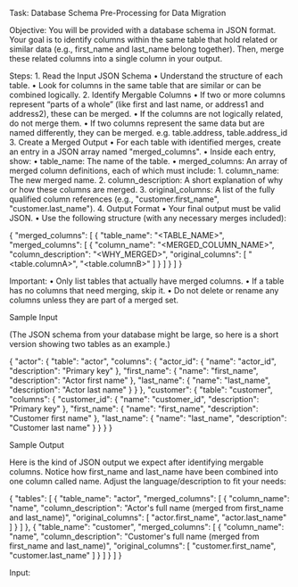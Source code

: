 Task: Database Schema Pre-Processing for Data Migration

Objective:
You will be provided with a database schema in JSON format. Your goal is to identify columns within the same table that hold related or similar data (e.g., first_name and last_name belong together). Then, merge these related columns into a single column in your output.

Steps:
	1.	Read the Input JSON Schema
	•	Understand the structure of each table.
	•	Look for columns in the same table that are similar or can be combined logically.
	2.	Identify Mergable Columns
	•	If two or more columns represent “parts of a whole” (like first and last name, or address1 and address2), these can be merged.
	•	If the columns are not logically related, do not merge them.
    •	If two columns represent the same data but are named differently, they can be merged. e.g. table.address, table.address_id
	3.	Create a Merged Output
	•	For each table with identified merges, create an entry in a JSON array named "merged_columns".
	•	Inside each entry, show:
	•	table_name: The name of the table.
	•	merged_columns: An array of merged column definitions, each of which must include:
	1.	column_name: The new merged name.
	2.	column_description: A short explanation of why or how these columns are merged.
	3.	original_columns: A list of the fully qualified column references (e.g., "customer.first_name", "customer.last_name").
	4.	Output Format
	•	Your final output must be valid JSON.
	•	Use the following structure (with any necessary merges included):

{
  "merged_columns": [
    {
      "table_name": "<TABLE_NAME>",
      "merged_columns": [
        {
          "column_name": "<MERGED_COLUMN_NAME>",
          "column_description": "<WHY_MERGED>",
          "original_columns": [
            "<table.columnA>",
            "<table.columnB>"
          ]
        }
      ]
    }
  ]
}



Important:
	•	Only list tables that actually have merged columns.
	•	If a table has no columns that need merging, skip it.
	•	Do not delete or rename any columns unless they are part of a merged set.

Sample Input

(The JSON schema from your database might be large, so here is a short version showing two tables as an example.)

{
  "actor": {
    "table": "actor",
    "columns": {
      "actor_id": {
        "name": "actor_id",
        "description": "Primary key"
      },
      "first_name": {
        "name": "first_name",
        "description": "Actor first name"
      },
      "last_name": {
        "name": "last_name",
        "description": "Actor last name"
      }
    }
  },
  "customer": {
    "table": "customer",
    "columns": {
      "customer_id": {
        "name": "customer_id",
        "description": "Primary key"
      },
      "first_name": {
        "name": "first_name",
        "description": "Customer first name"
      },
      "last_name": {
        "name": "last_name",
        "description": "Customer last name"
      }
    }
  }
}

Sample Output

Here is the kind of JSON output we expect after identifying mergable columns. Notice how first_name and last_name have been combined into one column called name. Adjust the language/description to fit your needs:

{
  "tables": [
    {
      "table_name": "actor",
      "merged_columns": [
        {
          "column_name": "name",
          "column_description": "Actor's full name (merged from first_name and last_name)",
          "original_columns": [
            "actor.first_name",
            "actor.last_name"
          ]
        }
      ]
    },
    {
      "table_name": "customer",
      "merged_columns": [
        {
          "column_name": "name",
          "column_description": "Customer's full name (merged from first_name and last_name)",
          "original_columns": [
            "customer.first_name",
            "customer.last_name"
          ]
        }
      ]
    }
  ]
}

Input: